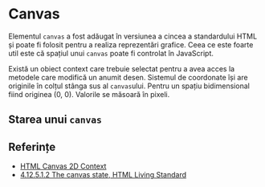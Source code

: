 # Canvas

Elementul `canvas` a fost adăugat în versiunea a cincea a standardului HTML și poate fi folosit pentru a realiza reprezentări grafice. Ceea ce este foarte util este că spațiul unui `canvas` poate fi controlat în JavaScript.

Există un obiect context care trebuie selectat pentru a avea acces la metodele care modifică un anumit desen. Sistemul de coordonate își are originile în colțul stânga sus al `canvas`ului. Pentru un spațiu bidimensional fiind originea (0, 0). Valorile se măsoară în pixeli.

## Starea unui `canvas`



## Referințe

- [HTML Canvas 2D Context](https://www.w3.org/TR/2dcontext/)
- [4.12.5.1.2 The canvas state, HTML Living Standard](https://html.spec.whatwg.org/multipage/canvas.html#the-canvas-state)
